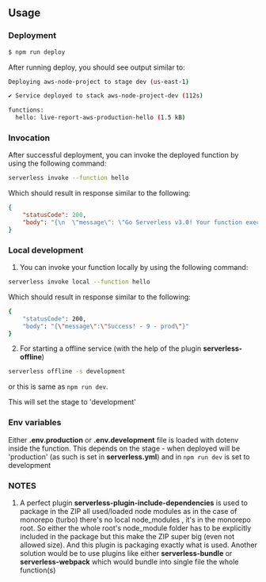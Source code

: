 ## Usage

### Deployment

```bash
$ npm run deploy
```

After running deploy, you should see output similar to:

```bash
Deploying aws-node-project to stage dev (us-east-1)

✔ Service deployed to stack aws-node-project-dev (112s)

functions:
  hello: live-report-aws-production-hello (1.5 kB)
```

### Invocation

After successful deployment, you can invoke the deployed function by using the following command:

```bash
serverless invoke --function hello
```

Which should result in response similar to the following:

```json
{
    "statusCode": 200,
    "body": "{\n  \"message\": \"Go Serverless v3.0! Your function executed successfully!\",\n  \"input\": {}\n}"
}
```

### Local development

1. You can invoke your function locally by using the following command:

```bash
serverless invoke local --function hello
```

Which should result in response similar to the following:

```bash
{
    "statusCode": 200,
    "body": "{\"message\":\"Success! - 9 - prod\"}"
}
```

2. For starting a offline service (with the help of the plugin **serverless-offline**)

```bash
serverless offline -s development
```

or this is same as ```npm run dev```.

This will set the stage to 'development'

### Env variables

Either **.env.production** or **.env.development** file is loaded with dotenv inside the function.
This depends on the stage - when deployed will be 'production' (as such is set in **serverless.yml**) and in ```npm run dev``` is set to development

### NOTES

1. A perfect plugin **serverless-plugin-include-dependencies** is used to package in the ZIP all used/loaded node modules as in the case of monorepo (turbo) there's no local node_modules , it's in the monorepo root.
So either the whole root's node_module folder has to be explicitly included in the package but this make the ZIP super big (even not allowed size). And this plugin is packaging exactly what is used. Another solution would be to use plugins like either **serverless-bundle** or **serverless-webpack** which would bundle into single file the whole function(s)
